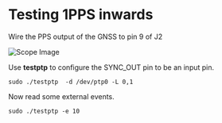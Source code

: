 # Testing 1PPS inwards

Wire the PPS output of the GNSS to pin 9 of J2

![Scope Image](PPSIN.jpg)

Use **testptp** to configure the SYNC_OUT pin to be an input pin.

```
sudo ./testptp  -d /dev/ptp0 -L 0,1
```

Now read some external events.
```
sudo ./testptp -e 10
```
